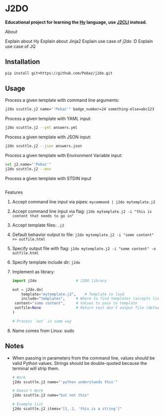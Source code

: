# J2DO

**Educational project for learning the [Hy](http://docs.hylang.org/en/stable/) language, use [J2CLI](https://github.com/kolypto/j2cli) instead.**

*About*

Explain about Hy
Explain about Jinja2
Explain use case of j2do :D
Explain use case of JQ

## Installation

```sh
pip install git+https://github.com/Pebaz/j2do.git
```

## Usage

Process a given template with command line arguments:

```bash
j2do scuttle.j2 name="'Pebaz'" badge_number=24 something-else=abc123
```

Process a given template with YAML input:

```sh
j2do scuttle.j2 --yml answers.yml
```

Process a given template with JSON input:

```sh
j2do scuttle.j2 --json answers.json
```

Process a given template with Environment Variable input:

```sh
set j2.name="'Pebaz'"
j2do scuttle.j2 --env
```

Process a given template with STDIN input

```sh

```

Features

1. Accept command line input via pipes: `mycommand | j2do mytemplate.j2`

2. Accept command line input via flag: `j2do mytemplate.j2 -i "this is content that needs to go in"`

3. Accept template files: `.j2`

4. Default behavior output to file: `j2do mytemplate.j2 -i "some content" >> outfile.html`

5. Specify output file with flag: `j2do mytemplate.j2 -i "some content" -o outfile.html`

6. Specify template include dir: `j2do`

7. Implement as library:

   ```python
   import j2do 					# J2DO library
   
   out = j2do.do(
       template="mytemplate.j2",	# Template to load
       include="templates",		# Where to find templates (accepts list)
   	content="some content", 	# Values to pass to template
   	outfile=None 				# Return text don't output file (defaults to None)
   )
   
   # Process `out` in some way
   ```

8. Name comes from Linux: sudo

## Notes

* When passing in parameters from the command line, values should be valid Python values.  Strings should be double-quoted because the terminal will strip them.

  ```bash
  # Work
  j2do scuttle.j2 name="'python understands this'"
  
  # Doesn't Work
  j2do scuttle.j2 name="but not this"
  
  # Example list
  j2do scuttle.j2 items="[1, 2, 'this is a string']"
  ```

